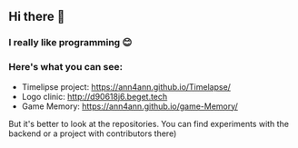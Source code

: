 ## Hi there 👋
### I really like programming 😊

### Here's what you can see:
- Timelipse project: https://ann4ann.github.io/Timelapse/
- Logo clinic: http://d90618j6.beget.tech
- Game Memory: https://ann4ann.github.io/game-Memory/

But it's better to look at the repositories. You can find experiments with the backend or a project with contributors there)
